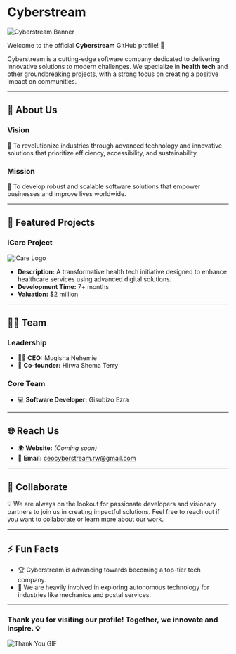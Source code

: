 # Cyberstream

![Cyberstream Banner](https://via.placeholder.com/800x200?text=Cyberstream+-+Innovating+the+Future)  

Welcome to the official **Cyberstream** GitHub profile! 🚀

Cyberstream is a cutting-edge software company dedicated to delivering innovative solutions to modern challenges. We specialize in **health tech** and other groundbreaking projects, with a strong focus on creating a positive impact on communities.

---

## 🌟 About Us

### Vision
🌈 To revolutionize industries through advanced technology and innovative solutions that prioritize efficiency, accessibility, and sustainability.

### Mission
🎯 To develop robust and scalable software solutions that empower businesses and improve lives worldwide.

---

## 🚀 Featured Projects

### **iCare Project**
![iCare Logo](https://via.placeholder.com/150?text=iCare+Logo)
- **Description:** A transformative health tech initiative designed to enhance healthcare services using advanced digital solutions.
- **Development Time:** 7+ months
- **Valuation:** $2 million

---

## 🧑‍💻 Team

### **Leadership**
- 👨‍💼 **CEO:** Mugisha Nehemie
- 🤝 **Co-founder:** Hirwa Shema Terry

### **Core Team**
- 💻 **Software Developer:** Gisubizo Ezra

---

## 🌐 Reach Us

- 🌍 **Website:** *(Coming soon)*
- 📧 **Email:** [ceocyberstream.rw@gmail.com](mailto:ceocyberstream.rw@gmail.com)

---

## 🤝 Collaborate
💡 We are always on the lookout for passionate developers and visionary partners to join us in creating impactful solutions. Feel free to reach out if you want to collaborate or learn more about our work.

---

## ⚡ Fun Facts
- 🏆 Cyberstream is advancing towards becoming a top-tier tech company.
- 🚗 We are heavily involved in exploring autonomous technology for industries like mechanics and postal services.

---

### Thank you for visiting our profile! Together, we innovate and inspire. 💡

![Thank You GIF](https://media.giphy.com/media/xUPGcguWZHRC2HyBRS/giphy.gif)
